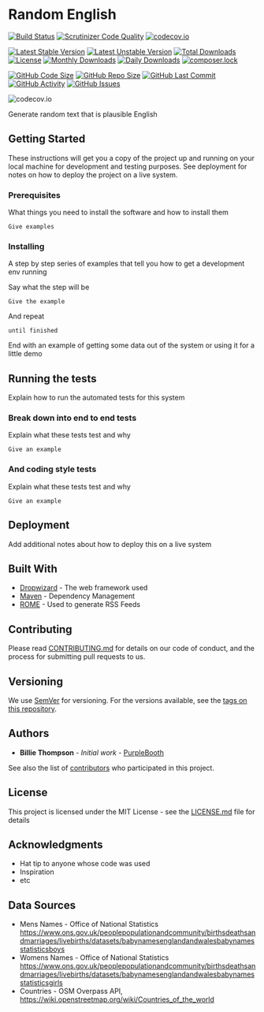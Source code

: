 # Random English
[![Build Status](https://travis-ci.org/gordonbanderson/random_english.svg?branch=master)](https://travis-ci.org/gordonbanderson/random_english)
[![Scrutinizer Code Quality](https://scrutinizer-ci.com/g/gordonbanderson/random_english/badges/quality-score.png?b=master)](https://scrutinizer-ci.com/g/gordonbanderson/random_english/?branch=master)
[![codecov.io](https://codecov.io/github/gordonbanderson/random_english/coverage.svg?branch=master)](https://codecov.io/github/gordonbanderson/random_english?branch=master)


[![Latest Stable Version](https://poser.pugx.org/suilven/random-english/version)](https://packagist.org/packages/suilven/random-english)
[![Latest Unstable Version](https://poser.pugx.org/suilven/random-english/v/unstable)](//packagist.org/packages/suilven/random-english)
[![Total Downloads](https://poser.pugx.org/suilven/random-english/downloads)](https://packagist.org/packages/suilven/random-english)
[![License](https://poser.pugx.org/suilven/random-english/license)](https://packagist.org/packages/suilven/random-english)
[![Monthly Downloads](https://poser.pugx.org/suilven/random-english/d/monthly)](https://packagist.org/packages/suilven/random-english)
[![Daily Downloads](https://poser.pugx.org/suilven/random-english/d/daily)](https://packagist.org/packages/suilven/random-english)
[![composer.lock](https://poser.pugx.org/suilven/random-english/composerlock)](https://packagist.org/packages/suilven/random-english)

[![GitHub Code Size](https://img.shields.io/github/languages/code-size/gordonbanderson/random_english)](https://github.com/gordonbanderson/random_english)
[![GitHub Repo Size](https://img.shields.io/github/repo-size/gordonbanderson/random_english)](https://github.com/gordonbanderson/random_english)
[![GitHub Last Commit](https://img.shields.io/github/last-commit/gordonbanderson/random_english)](https://github.com/gordonbanderson/random_english)
[![GitHub Activity](https://img.shields.io/github/commit-activity/m/gordonbanderson/random_english)](https://github.com/gordonbanderson/random_english)
[![GitHub Issues](https://img.shields.io/github/issues/gordonbanderson/random_english)](https://github.com/gordonbanderson/random_english/issues)

![codecov.io](https://codecov.io/github/gordonbanderson/random_english/branch.svg?branch=master)

Generate random text that is plausible English

## Getting Started

These instructions will get you a copy of the project up and running on your local machine for development and testing purposes. See deployment for notes on how to deploy the project on a live system.

### Prerequisites

What things you need to install the software and how to install them

```
Give examples
```

### Installing

A step by step series of examples that tell you how to get a development env running

Say what the step will be

```
Give the example
```

And repeat

```
until finished
```

End with an example of getting some data out of the system or using it for a little demo

## Running the tests

Explain how to run the automated tests for this system

### Break down into end to end tests

Explain what these tests test and why

```
Give an example
```

### And coding style tests

Explain what these tests test and why

```
Give an example
```

## Deployment

Add additional notes about how to deploy this on a live system

## Built With

* [Dropwizard](http://www.dropwizard.io/1.0.2/docs/) - The web framework used
* [Maven](https://maven.apache.org/) - Dependency Management
* [ROME](https://rometools.github.io/rome/) - Used to generate RSS Feeds

## Contributing

Please read [CONTRIBUTING.md](https://gist.github.com/PurpleBooth/b24679402957c63ec426) for details on our code of conduct, and the process for submitting pull requests to us.

## Versioning

We use [SemVer](http://semver.org/) for versioning. For the versions available, see the [tags on this repository](https://github.com/your/project/tags). 

## Authors

* **Billie Thompson** - *Initial work* - [PurpleBooth](https://github.com/PurpleBooth)

See also the list of [contributors](https://github.com/your/project/contributors) who participated in this project.

## License

This project is licensed under the MIT License - see the [LICENSE.md](LICENSE.md) file for details

## Acknowledgments

* Hat tip to anyone whose code was used
* Inspiration
* etc


## Data Sources

* Mens Names - Office of National Statistics https://www.ons.gov.uk/peoplepopulationandcommunity/birthsdeathsandmarriages/livebirths/datasets/babynamesenglandandwalesbabynamesstatisticsboys
* Womens Names - Office of National Statistics https://www.ons.gov.uk/peoplepopulationandcommunity/birthsdeathsandmarriages/livebirths/datasets/babynamesenglandandwalesbabynamesstatisticsgirls
* Countries - OSM Overpass API, https://wiki.openstreetmap.org/wiki/Countries_of_the_world
